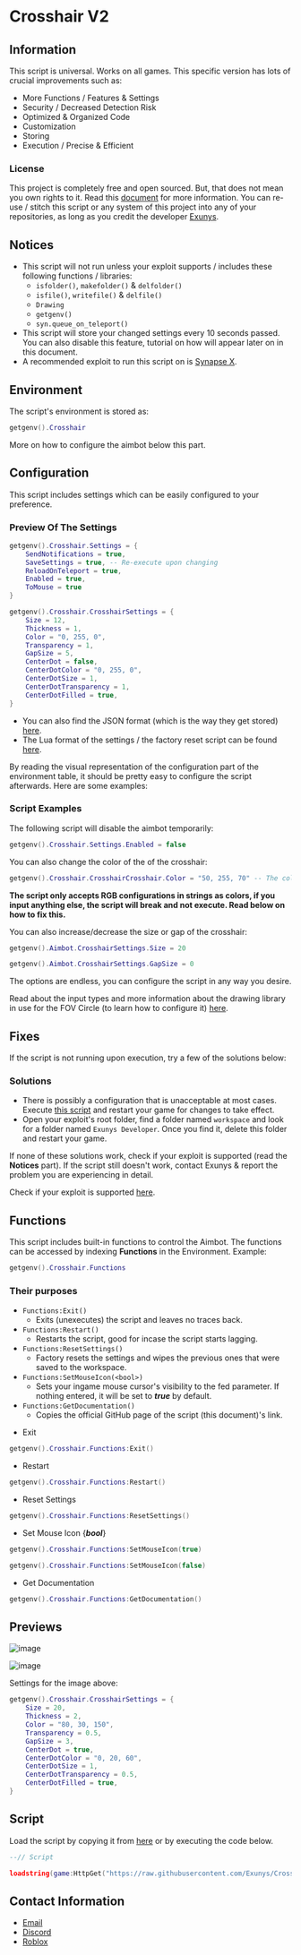 # Crosshair V2
## Information
This script is universal. Works on all games. This specific version has lots of crucial improvements such as:
- More Functions / Features & Settings
- Security / Decreased Detection Risk
- Optimized & Organized Code
- Customization
- Storing
- Execution / Precise & Efficient
### License
This project is completely free and open sourced. But, that does not mean you own rights to it. Read this [document](https://github.com/Exunys/Crosshair-V2/blob/main/LICENSE) for more information.
You can re-use / stitch this script or any system of this project into any of your repositories, as long as you credit the developer [Exunys](https://github.com/Exunys).
## Notices
* This script will not run unless your exploit supports / includes these following functions / libraries:
  - `isfolder()`, `makefolder()` & `delfolder()`
  - `isfile()`, `writefile()` & `delfile()`
  - `Drawing`
  - `getgenv()`
  - `syn.queue_on_teleport()`
* This script will store your changed settings every 10 seconds passed. You can also disable this feature, tutorial on how will appear later on in this document.
* A recommended exploit to run this script on is [Synapse X](https://x.synapse.to).
## Environment
The script's environment is stored as:
```lua
getgenv().Crosshair
```
More on how to configure the aimbot below this part.
## Configuration
This script includes settings which can be easily configured to your preference.
### Preview Of The Settings
```lua
getgenv().Crosshair.Settings = {
    SendNotifications = true,
    SaveSettings = true, -- Re-execute upon changing
    ReloadOnTeleport = true,
    Enabled = true,
    ToMouse = true
}

getgenv().Crosshair.CrosshairSettings = {
    Size = 12,
    Thickness = 1,
    Color = "0, 255, 0",
    Transparency = 1,
    GapSize = 5,
    CenterDot = false,
    CenterDotColor = "0, 255, 0",
    CenterDotSize = 1,
    CenterDotTransparency = 1,
    CenterDotFilled = true,
}
```
* You can also find the JSON format (which is the way they get stored) [here](https://github.com/Exunys/Crosshair-V2/tree/main/Resources/Settings).
* The Lua format of the settings / the factory reset script can be found [here](https://github.com/Exunys/Crosshair-V2/blob/main/Resources/Scripts/Manual%20Factory%20Reset%20Settings.lua).

By reading the visual representation of the configuration part of the environment table, it should be pretty easy to configure the script afterwards. Here are some examples:

### Script Examples

The following script will disable the aimbot temporarily: 
```lua
getgenv().Crosshair.Settings.Enabled = false
```
You can also change the color of the of the crosshair:
```lua
getgenv().Crosshair.CrosshairCrosshair.Color = "50, 255, 70" -- The colors must be fed as strings in RGB format. [(R)ed (0 - 255); (G)reen (0 - 255); (B)lue (0 - 255)]
```
**The script only accepts RGB configurations in strings as colors, if you input anything else, the script will break and not execute. Read below on how to fix this.**

You can also increase/decrease the size or gap of the crosshair:
```lua
getgenv().Aimbot.CrosshairSettings.Size = 20
```
```lua
getgenv().Aimbot.CrosshairSettings.GapSize = 0
```
The options are endless, you can configure the script in any way you desire.

Read about the input types and more information about the drawing library in use for the FOV Circle (to learn how to configure it) [here](https://x.synapse.to/docs/reference/drawing_lib.html).
## Fixes
If the script is not running upon execution, try a few of the solutions below:
### Solutions
* There is possibly a configuration that is unacceptable at most cases. Execute [this script](https://github.com/Exunys/Crosshair-V2/blob/main/Resources/Scripts/Delete%20Settings%20-%20Fix%20Script.lua) and restart your game for changes to take effect.
* Open your exploit's root folder, find a folder named `workspace` and look for a folder named `Exunys Developer`. Once you find it, delete this folder and restart your game.

If none of these solutions work, check if your exploit is supported (read the **Notices** part). If the script still doesn't work, contact Exunys & report the problem you are experiencing in detail.

Check if your exploit is supported [here](https://github.com/Exunys/Crosshair-V2/blob/main/Resources/Scripts/Support%20Checker.lua).
## Functions
This script includes built-in functions to control the Aimbot.
The functions can be accessed by indexing **Functions** in the Environment. Example:
```lua
getgenv().Crosshair.Functions
```
### Their purposes
* `Functions:Exit()`
  - Exits (unexecutes) the script and leaves no traces back.
* `Functions:Restart()`
  - Restarts the script, good for incase the script starts lagging.
* `Functions:ResetSettings()`
  - Factory resets the settings and wipes the previous ones that were saved to the workspace.
* `Functions:SetMouseIcon(<bool>)`
  - Sets your ingame mouse cursor's visibility to the fed parameter. If nothing entered, it will be set to ***true*** by default.
* `Functions:GetDocumentation()`
  - Copies the official GitHub page of the script (this document)'s link. 

- Exit
```lua
getgenv().Crosshair.Functions:Exit()
```
- Restart
```lua
getgenv().Crosshair.Functions:Restart()
```
- Reset Settings
```lua
getgenv().Crosshair.Functions:ResetSettings()
```
- Set Mouse Icon {***bool***}
```lua
getgenv().Crosshair.Functions:SetMouseIcon(true)
```
```lua
getgenv().Crosshair.Functions:SetMouseIcon(false)
```
- Get Documentation
```lua
getgenv().Crosshair.Functions:GetDocumentation()
```
## Previews

![image](https://user-images.githubusercontent.com/76539058/149601182-0468f713-fa1b-4819-983b-2363853589b3.png)

![image](https://user-images.githubusercontent.com/76539058/149601266-7f764534-3126-4c3e-9a2f-df42a14441a8.png)

Settings for the image above:
```lua
getgenv().Crosshair.CrosshairSettings = {
    Size = 20,
    Thickness = 2,
    Color = "80, 30, 150",
    Transparency = 0.5,
    GapSize = 3,
    CenterDot = true,
    CenterDotColor = "0, 20, 60",
    CenterDotSize = 1,
    CenterDotTransparency = 0.5,
    CenterDotFilled = true,
}
```
## Script
Load the script by copying it from [here](https://github.com/Exunys/Crosshair-V2/blob/main/Resources/Scripts/Main.lua) or by executing the code below.
```lua
--// Script

loadstring(game:HttpGet("https://raw.githubusercontent.com/Exunys/Crosshair-V2/main/Resources/Scripts/Main.lua"))()
```
## Contact Information
- [Email](mailto:exunys@gmail.com)
- [Discord](https://discord.com/users/611111398818316309)
- [Roblox](https://www.roblox.com/users/330279990/profile)
